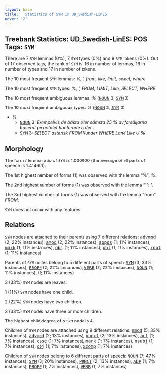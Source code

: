 ```yaml
---
layout: base
title:  'Statistics of SYM in UD_Swedish-LinES'
udver: '2'
---
```


## Treebank Statistics: UD_Swedish-LinES: POS Tags: `SYM`

There are 7 `SYM` lemmas (0%), 7 `SYM` types (0%) and 9 `SYM` tokens (0%).
Out of 17 observed tags, the rank of `SYM` is: 16 in number of lemmas, 16 in number of types and 17 in number of tokens.

The 10 most frequent `SYM` lemmas: <em>%, &apos;, from, like, limit, select, where</em>

The 10 most frequent `SYM` types:  <em>%, &apos;, FROM, LIMIT, Like, SELECT, WHERE</em>

The 10 most frequent ambiguous lemmas: <em>%</em> (<tt><a href="sv_lines-pos-NOUN.html">NOUN</a></tt> 3, <tt><a href="sv_lines-pos-SYM.html">SYM</a></tt> 3)

The 10 most frequent ambiguous types:  <em>%</em> (<tt><a href="sv_lines-pos-NOUN.html">NOUN</a></tt> 3, <tt><a href="sv_lines-pos-SYM.html">SYM</a></tt> 3)


* <em>%</em>
  * <tt><a href="sv_lines-pos-NOUN.html">NOUN</a></tt> 3: <em>Exempelvis de bästa eller sämsta 25 <b>%</b> av försäljarna baserat på antalet hanterade order .</em>
  * <tt><a href="sv_lines-pos-SYM.html">SYM</a></tt> 3: <em>SELECT asterisk FROM Kunder WHERE Land Like U <b>%</b></em>

## Morphology

The form / lemma ratio of `SYM` is 1.000000 (the average of all parts of speech is 1.414601).

The 1st highest number of forms (1) was observed with the lemma “%”: <em>%</em>.

The 2nd highest number of forms (1) was observed with the lemma “&apos;”: <em>&apos;</em>.

The 3rd highest number of forms (1) was observed with the lemma “from”: <em>FROM</em>.

`SYM` does not occur with any features.


## Relations

`SYM` nodes are attached to their parents using 7 different relations: <tt><a href="sv_lines-dep-advmod.html">advmod</a></tt> (2; 22% instances), <tt><a href="sv_lines-dep-amod.html">amod</a></tt> (2; 22% instances), <tt><a href="sv_lines-dep-appos.html">appos</a></tt> (1; 11% instances), <tt><a href="sv_lines-dep-mark.html">mark</a></tt> (1; 11% instances), <tt><a href="sv_lines-dep-obj.html">obj</a></tt> (1; 11% instances), <tt><a href="sv_lines-dep-obl.html">obl</a></tt> (1; 11% instances), <tt><a href="sv_lines-dep-root.html">root</a></tt> (1; 11% instances)

Parents of `SYM` nodes belong to 5 different parts of speech: <tt><a href="sv_lines-pos-SYM.html">SYM</a></tt> (3; 33% instances), <tt><a href="sv_lines-pos-PROPN.html">PROPN</a></tt> (2; 22% instances), <tt><a href="sv_lines-pos-VERB.html">VERB</a></tt> (2; 22% instances), <tt><a href="sv_lines-pos-NOUN.html">NOUN</a></tt> (1; 11% instances),  (1; 11% instances)

3 (33%) `SYM` nodes are leaves.

1 (11%) `SYM` nodes have one child.

2 (22%) `SYM` nodes have two children.

3 (33%) `SYM` nodes have three or more children.

The highest child degree of a `SYM` node is 4.

Children of `SYM` nodes are attached using 9 different relations: <tt><a href="sv_lines-dep-nmod.html">nmod</a></tt> (5; 33% instances), <tt><a href="sv_lines-dep-advmod.html">advmod</a></tt> (2; 13% instances), <tt><a href="sv_lines-dep-punct.html">punct</a></tt> (2; 13% instances), <tt><a href="sv_lines-dep-acl.html">acl</a></tt> (1; 7% instances), <tt><a href="sv_lines-dep-case.html">case</a></tt> (1; 7% instances), <tt><a href="sv_lines-dep-mark.html">mark</a></tt> (1; 7% instances), <tt><a href="sv_lines-dep-nsubj.html">nsubj</a></tt> (1; 7% instances), <tt><a href="sv_lines-dep-obj.html">obj</a></tt> (1; 7% instances), <tt><a href="sv_lines-dep-xcomp.html">xcomp</a></tt> (1; 7% instances)

Children of `SYM` nodes belong to 6 different parts of speech: <tt><a href="sv_lines-pos-NOUN.html">NOUN</a></tt> (7; 47% instances), <tt><a href="sv_lines-pos-SYM.html">SYM</a></tt> (3; 20% instances), <tt><a href="sv_lines-pos-PUNCT.html">PUNCT</a></tt> (2; 13% instances), <tt><a href="sv_lines-pos-ADP.html">ADP</a></tt> (1; 7% instances), <tt><a href="sv_lines-pos-PROPN.html">PROPN</a></tt> (1; 7% instances), <tt><a href="sv_lines-pos-VERB.html">VERB</a></tt> (1; 7% instances)

